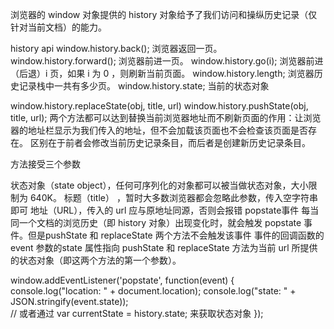 浏览器的 window 对象提供的 history 对象给予了我们访问和操纵历史记录（仅针对当前文档）的能力。

history api
window.history.back(); 浏览器返回一页。
window.history.forward(); 浏览器前进一页。
window.history.go(i); 浏览器前进（后退）i 页，如果 i 为 0 ，则刷新当前页面。
window.history.length; 浏览器历史记录栈中一共有多少页。
window.history.state; 当前的状态对象

window.history.replaceState(obj, title, url) 
window.history.pushState(obj, title, url); 
两个方法都可以达到替换当前浏览器地址而不刷新页面的作用：让浏览器的地址栏显示为我们传入的地址，但不会加载该页面也不会检查该页面是否存在。
区别在于前者会修改当前历史记录条目，而后者是创建新历史记录条目。

方法接受三个参数

状态对象（state object），任何可序列化的对象都可以被当做状态对象，大小限制为 640K。
标题（title） ，暂时大多数浏览器都会忽略此参数，传入空字符串即可
地址（URL），传入的 url 应与原地址同源，否则会报错
popstate事件
每当同一个文档的浏览历史（即 history 对象）出现变化时，就会触发 popstate 事件。但是pushState 和 replaceState 两个方法不会触发该事件
事件的回调函数的 event 参数的state 属性指向 pushState 和 replaceState 方法为当前 url 所提供的状态对象（即这两个方法的第一个参数）。

window.addEventListener('popstate', function(event) {  
  console.log("location: " + document.location);
  console.log("state: " + JSON.stringify(event.state));  
  // 或者通过 var currentState = history.state; 来获取状态对象
});
